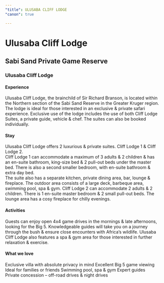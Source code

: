 ```yaml
---
"title": ULUSABA CLIFF LODGE
"canon": true

---
```


# Ulusaba Cliff Lodge
## Sabi Sand Private Game Reserve
### Ulusaba Cliff Lodge

#### Experience
Ulusaba Cliff Lodge, the brainchild of Sir Richard Branson, is located within the Northern section of the Sabi Sand Reserve in the Greater Kruger region.
The lodge is ideal for those interested in an exclusive &amp; private safari experience.  Exclusive use of the lodge includes the use of both Cliff Lodge Suites, a private guide, vehicle &amp; chef.  The suites can also be booked individually.

#### Stay
Ulusaba Cliff Lodge offers 2 luxurious &amp; private suites.  Cliff Lodge 1 &amp; Cliff Lodge 2.  
Cliff Lodge 1 can accommodate a maximum of 3 adults &amp; 2 children &amp; has an en-suite bathroom, king-size bed &amp; 2 pull-out beds under the master bed.  There is also a second smaller bedroom, with en-suite bathroom &amp; extra day bed.  
The suite also has a separate kitchen, private dining area, bar, lounge &amp; fireplace.  The outdoor area consists of a large deck, barbeque area, swimming pool, spa &amp; gym.
Cliff Lodge 2 can accommodate 2 adults &amp; 2 children.  There is 1 en-suite master bedroom &amp; 2 small pull-out beds.  The lounge area has a cosy fireplace for chilly evenings.

#### Activities
Guests can enjoy open 4x4 game drives in the mornings &amp; late afternoons, looking for the Big 5.  Knowledgeable guides will take you on a journey through the bush &amp; ensure close encounters with Africa’s wildlife.
Ulusaba Cliff Lodge also features a spa &amp; gym area for those interested in further relaxation &amp; exercise.


#### What we love
Exclusive villa with absolute privacy in mind
Excellent Big 5 game viewing
Ideal for families or friends
Swimming pool, spa &amp; gym
Expert guides
Private concession – off-road drives &amp; night drives